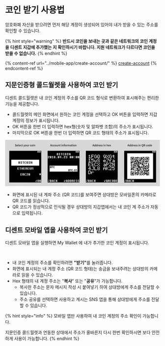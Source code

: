 # 코인 받기 사용법

암호화폐 자산을 받으려면 먼저 해당 계정이 생성되어 있어야 내가 받을 수 있는 주소를 확인할 수 있습니다.

{% hint style="warning" %}
**반드시 코인을 보내는 곳과 같은 네트워크의 코인 계정을 디센트 지갑에 추가했는 지 확인하시기 바랍니다. 지원 네트워크가 다르다면 코인을 받을 수 없습니다.**
{% endhint %}

{% content-ref url="../mobile-app/create-account/" %}
[create-account](../mobile-app/create-account/)
{% endcontent-ref %}

## 지문인증형 콜드월렛을 사용하여 코인 받기 <a href="#receive-on-biometric-wallet" id="receive-on-biometric-wallet"></a>

디센트 콜드월렛은 내 코인 계정의 주소를 QR 코드 형식로 변환하여 표시해주는 편리한 기능을 제공합니다.   &#x20;

* 콜드월렛의 메인 화면에서 원하는 코인 계정을 선택하고 OK 버튼을 입력하면 지갑 계정의 정보가 표시됩니다.&#x20;
* OK 버튼을 한번 더 입력하면 hex형(숫자 및 알파벳 조합)의 주소가 표시됩니다.
* 마지막으로 OK 버튼을 한번 더 입력하면 QR 코드 형태의 주소가 표시됩니다.

<div align="left"><img src="../.gitbook/assets/3 (10).png" alt=""></div>

* 화면에 표시된 내 계좌 주소 (QR 코드)를 보여주면 상대방은 모바일폰의 카메라로 QR 코드를 읽습니다.
* QR 코드가 정상적으로 인식될 경우 상대방의 지갑앱에서는 내 코인 계 주소가 자동으로 입력됩니다.&#x20;

## 디센트 모바일 앱을 사용하여 코인 받기 <a href="#receive-on-mobile-app" id="receive-on-mobile-app"></a>

디센트 모바일 앱을 실행하면 My Wallet 에 내가 추가한 코인 계정이 표시됩니다. &#x20;

<div align="left"><img src="../.gitbook/assets/코인받기_update (1).png" alt=""></div>

* 내 코인 계정의 주소를 확인하려면 **"받기"**&#xB97C; 눌러줍니다.
* 화면에 표시되는 내 계정 주소 (QR 코드 형태)는 송금을 보내주려는 상대방의 카메라로 읽을 수 있습니다.
* Hex 형태의 내 계정 주소는 "**복사**" 또는 "**공유**"가 가능합니다.&#x20;
  * 복사한 주소는 문자 메시지 작성 시 붙여넣기 하여 상대방에게 주소를 전달할 수 있습니다.
  * 주소 공유를 선택하면 사용하고 계시는 SNS 앱을 통해 상대방에게 주소를 전달할 수 있습니다.

{% hint style="info" %}
모바일 앱만 사용하여 내 코인 계정의 주소 확인이 가능합니다.&#x20;

지문인증 콜드월렛과 연동한 상태에서 주소가 올바른지 다시 한번 확인하시면 보다 안전하게 사용이 가능합니다.
{% endhint %}
